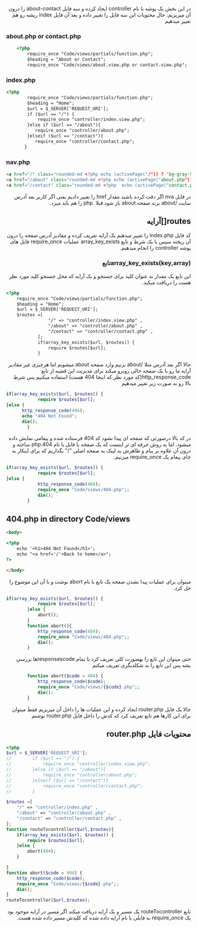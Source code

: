 <div dir="rtl">

در این بخش یک پوشه با نام controller ایجاد کرده و سه فایل about-contact را درون آن میریزیم. حال محتویات این سه فایل را تغییر داده و بعد آن فایل index ریشه رو هم تغییر میدهیم

<div dir="ltr">

### about.php or contact.php

```html
    <?php
        require_once "Code/views/partials/function.php";
        $heading = "About or Contact";
        require_once "Code/views/about.view.php or contact.view.php";

```
### index.php

```html
<?php
        require_once "Code/views/partials/function.php";
        $heading = "Home";
        $url = $_SERVER['REQUEST_URI'];
        if ($url == "/") {
            require_once "controller/index.view.php";
        }else if ($url == "/about"){
           require_once "controller/about.php";
        }elseif ($url == "/contact"){
           require_once "controller/contact.php";
       }
```
### nav.php

```html
<a href="/" class="rounded-md <?php echo (activePage("/")) ? 'bg-gray-900 text-white' : 'text-gray-300 hover:bg-gray-700 hover:text-white' ; ?>   px-3 py-2 text-sm font-medium " aria-current="page">Home</a>
<a href="/about" class="rounded-md <?php echo (activePage("about.php")) ? 'bg-gray-900 text-white' : 'text-gray-300 hover:bg-gray-700 hover:text-white' ; ?>   px-3 py-2 text-sm font-medium ">About</a>
<a href="/contact" class="rounded-md <?php  echo (activePage("contact.php")) ? 'bg-gray-900 text-white' : 'text-gray-300 hover:bg-gray-700 hover:text-white' ; ?> px-3 py-2 text-sm font-medium ">Contact</a>
```
<div dir="rtl">
در فایل nva  اگر دقت کرده باشید مقدار  href را تغییر دادیم یعنی اگر کاربر بعد آدرس سایت /about بزند صفحه about باز شود قبلا .php  را هم باید میزد.

## routes[]آرایه
کد فایل index.php را تغییر میدهیم یک آرایه تعریف کرده و مقادیر آدرس صفحه را درون آن ریخته سپس با یک شرط و تابع array_key_exists عملیات require_once فایل های پوشه controller را انجام میدهیم. 
### array_key_exists(key,array)تابع
این تابع یک مقدار به عنوان کلید برای جستجو و یک آرایه که محل جستجو کلید مورد نظر هست را دریافت میکند.

<div dir="ltr">

```html
<?php
    require_once "Code/views/partials/function.php";
    $heading = "Home";
    $url = $_SERVER['REQUEST_URI'];
    $routes =[
                "/" => "controller/index.view.php" ,
                "/about" => "controller/about.php" ,
                "/contact" => "controller/contact.php" ,
            ];
            if(array_key_exists($url, $routes)) {
                require $routes[$url];
            }

```
<div dir="rtl">
حالا اگر بعد آدرس  مثلا /about بزنیم وارد صفحه about  میشویم اما هرچیزی غیر مقادیر آرایه ما رو با یک صفحه خالی روبرو میکند برای مدیریت این قضیه از تابع http_response_code(کد مورد نظر که اینجا 404 هست) استفاده میکنیم پس شرط بالا رو به صورت زیر تغییر میدهیم

<div dir="ltr">

```php
if(array_key_exists($url, $routes)) {
            require $routes[$url];
}else {
      http_response_code(404);
      echo "404 Not Found";
      die();
        }
```
<div dir="rtl">
در کد بالا درصورتی که صفحه ای پیدا نشود کد 404 فرستاده شده و پیغامی نمایش داده میشود. اما یه روش حرفه ای تر اینست که یک صفحه یا فایل با نام 404.php ساخته و درون آن علاوه بر پیام و ظاهرش یه لینک به صفحه اصلی "/" بگذاریم که برای اینکار به جای پیغام یک require_once میزنیم.

<div dir="ltr">

```php
if(array_key_exists($url, $routes)) {
            require $routes[$url];
}else {
            http_response_code(404);
            require_once "Code/views/404.php";;
            die();
        }
```
## 404.php in  directory Code/views

```html
<body>

<?php
    echo '<h1>404 Not Found</h1>';
    echo "<a href='/'>Back to home</a>";
?>

</body>
```
<div dir="rtl">
میتوان برای عملیات پیدا نشدن صفحه یک تابع با نام abort نوشت و با آن این موضوع را حل کرد.

<div dir="ltr">

```php
if(array_key_exists($url, $routes)) {
            require $routes[$url];
        }else {
            abort();
        }
        function abort(){
            http_response_code(404);
            require_once "Code/views/404.php";;
            die();
        }
```
<div dir="rtl">
حتی میتوان این تابع را بهصورت کلی تعریف کرد تا تمام responsescodeها بررسی بشه پس این تابع را به شکلدیگری تعریف میکنم

<div dir="ltr">

```php
        function abort($code = 404) {
            http_response_code($code);
            require_once "Code/views/{$code}.php";;
            die();
        }
```
<div dir="rtl"> 
حالا یک فایل router.php ایجاد کرده و این عملیات ها را داخل آن میریزیم فقط میتوان برای این کارها هم تابع تعریف کرد که کدش را داخل فایل router.php نوشتم

## محتویات فایل router.php 

<div dir="ltr">

```php
<?php
$url = $_SERVER['REQUEST_URI'];
//        if ($url == "/") {
//            require_once "controller/index.view.php";
//        }else if ($url == "/about"){
//            require_once "controller/about.php";
//        }elseif ($url == "/contact"){
//            require_once "controller/contact.php";
//        }

$routes =[
    "/" => "controller/index.php" ,
    "/about" => "controller/about.php" ,
    "/contact" => "controller/contact.php" ,
];
function routeTocontroller($url,$routes){
    if(array_key_exists($url, $routes)) {
        require $routes[$url];
    }else {
        abort(404);
    }

}
function abort($code = 404) {
    http_response_code($code);
    require_once "Code/views/{$code}.php";;
    die();
}
routeTocontroller($url,$routes);

```
<div dir="rtl">
تابع routeTocontroller یک مسیر و یک آرایه دریافت میکند اگر مسیر در آرایه موجود بود یک require_once به فایلی با نام آرایه داده شده که کلیدش مسیر داده شده هست.